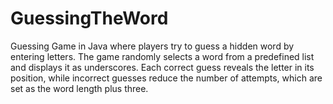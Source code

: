 # GuessingTheWord
Guessing Game in Java where players try to guess a hidden word by entering letters. The game randomly selects a word from a predefined list and displays it as underscores. Each correct guess reveals the letter in its position, while incorrect guesses reduce the number of attempts, which are set as the word length plus three.
